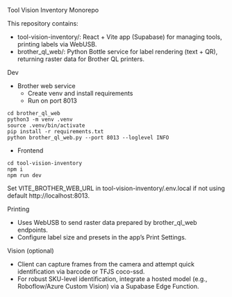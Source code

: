Tool Vision Inventory Monorepo

This repository contains:

- tool-vision-inventory/: React + Vite app (Supabase) for managing tools, printing labels via WebUSB.
- brother_ql_web/: Python Bottle service for label rendering (text + QR), returning raster data for Brother QL printers.

Dev

- Brother web service
  - Create venv and install requirements
  - Run on port 8013

```
cd brother_ql_web
python3 -m venv .venv
source .venv/bin/activate
pip install -r requirements.txt
python brother_ql_web.py --port 8013 --loglevel INFO
```

- Frontend

```
cd tool-vision-inventory
npm i
npm run dev
```

Set VITE_BROTHER_WEB_URL in tool-vision-inventory/.env.local if not using default http://localhost:8013.

Printing

- Uses WebUSB to send raster data prepared by brother_ql_web endpoints.
- Configure label size and presets in the app’s Print Settings.

Vision (optional)

- Client can capture frames from the camera and attempt quick identification via barcode or TFJS coco-ssd.
- For robust SKU-level identification, integrate a hosted model (e.g., Roboflow/Azure Custom Vision) via a Supabase Edge Function.

